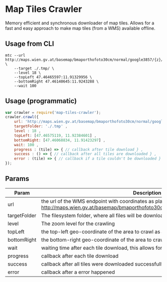 # Map Tiles Crawler

Memory efficient and synchronous downloader of map tiles. Allows for a fast and easy approach to make map tiles (from a WMS) available offline.

## Usage from CLI

```
mtc --url http://maps.wien.gv.at/basemap/bmaporthofoto30cm/normal/google3857/{z}/{y}/{x}.jpeg \
    --target ./.tmp/ \
    --level 18 \
    --topLeft 47.46465597:11.91329956 \
    --bottomRight 47.46140645:11.9243288 \
    --wait 100
```

## Usage (programmatic)

```javascript
var crawler = require('map-tiles-crawler');
crawler.crawl({
    url: 'http://maps.wien.gv.at/basemap/bmaporthofoto30cm/normal/google3857/{z}/{y}/{x}.jpeg' ,
    targetFolder: './.tmp' ,
    level : 18 ,
    topLeft: [47.46575119, 11.92384601] ,
    bottomRight: [47.46068834, 11.91423297] ,
    wait: 100 ,
    progress : (tile) => { // callback after tile download } ,
    success : () => { // callback after all tiles are downloaded } ,
    error : (tile) => { // callback if a tile couldn't be downloaded }
});
```

## Params

| Param | Description |
| --- | --- |
| url | the url of the WMS endpoint with coordinates as placeholders in the url e.g.: http://maps.wien.gv.at/basemap/bmaporthofoto30cm/normal/google3857/{z}/{y}/{x}.jpeg |
| targetFolder | The filesystem folder, where all files will be downloaded to |
| level | The zoom level for the crawling |
| topLeft | the top-left geo-coordinate of the area to crawl as array |
| bottomRight | the bottom-right geo-coordinate of the area to crawl as array |
| wait | waiting time after each tile download, this allows for throttling the downloads |
| progress | callback after each tile download |
| success | callback after all tiles were downloaded successfully |
| error | callback after a error happened |
